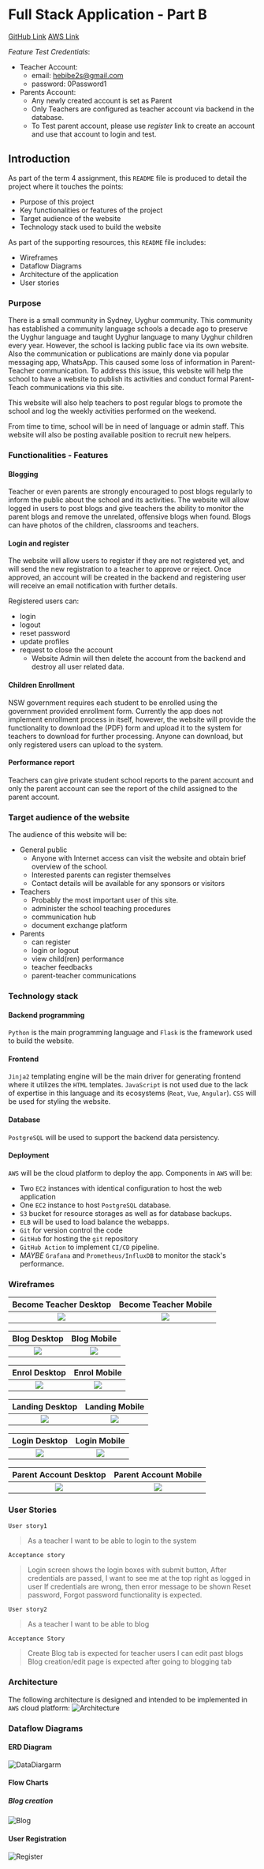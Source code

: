 # Full Stack Application - Part B

[GitHub Link]("https://github.com/habibah-adam/uyghur_school")
[AWS Link]("http://18.132.120.125/")

*Feature Test Credentials*: 
- Teacher Account:
    - email: hebibe2s@gmail.com
    - password: 0Password1
- Parents Account:
    - Any newly created account is set as Parent
    - Only Teachers are configured as teacher account via backend in the database.
    - To Test parent account, please use *register* link to create an account and use that account to login and test.

## Introduction

As part of the term 4 assignment, this `README` file is produced to detail the project where it touches the points:
- Purpose of this project
- Key functionalities or features of the project
- Target audience of the website
- Technology stack used to build the website

As part of the supporting resources, this `README` file includes:
- Wireframes
- Dataflow Diagrams
- Architecture of the application
- User stories

### Purpose

There is a small community in Sydney, Uyghur community. This community has established a community language schools a decade ago to preserve the Uyghur language and taught Uyghur language to many Uyghur children every year. However, the school is lacking public face via its own website. Also the communication or publications are mainly done via popular messaging app, WhatsApp. This caused some loss of information in Parent-Teacher communication. To address this issue, this website will help the school to have a website to publish its activities and conduct formal Parent-Teach communications via this site. 

This website will also help teachers to post regular blogs to promote the school and log the weekly activities performed on the weekend. 

From time to time, school will be in need of language or admin staff. This website will also be posting available position to recruit new helpers.

### Functionalities - Features

#### Blogging
Teacher or even parents are strongly encouraged to post blogs regularly to inform the public about the school and its activities. The website will allow logged in users to post blogs and give teachers the ability to monitor the parent blogs and remove the unrelated, offensive blogs when found. Blogs can have photos of the children, classrooms and teachers.

#### Login and register
The website will allow users to register if they are not registered yet, and will send the new registration to a teacher to approve or reject. Once approved, an account will be created in the backend and registering user will receive an email notification with further details. 

Registered users can:
- login
- logout
- reset password
- update profiles
- request to close the account
    - Website Admin will then delete the account from the backend and destroy all user related data.

#### Children Enrollment
NSW government requires each student to be enrolled using the government provided enrollment form. Currently the app does not implement enrollment process in itself, however, the website will provide the functionality to download the (PDF) form and upload it to the system for teachers to download for further processing. Anyone can download, but only registered users can upload to the system.

#### Performance report
Teachers can give private student school reports to the parent account and only the parent account can see the report of the child assigned to the parent account.

### Target audience of the website
The audience of this website will be:
- General public
    - Anyone with Internet access can visit the website and obtain brief overview of the school.
    - Interested parents can register themselves
    - Contact details will be available for any sponsors or visitors
- Teachers
    - Probably the most important user of this site.
    - administer the school teaching procedures
    - communication hub
    - document exchange platform
- Parents
    - can register
    - login or logout
    - view child(ren) performance
    - teacher feedbacks
    - parent-teacher communications

### Technology stack

#### Backend programming
`Python` is the main programming language and `Flask` is the framework used to build the website. 
#### Frontend
`Jinja2` templating engine will be the main driver for generating frontend where it utilizes the `HTML` templates. `JavaScript` is not used due to the lack of expertise in this language and its ecosystems (`Reat`, `Vue`, `Angular`). `CSS` will be used for styling the website. 

#### Database
`PostgreSQL` will be used to support the backend data persistency. 
#### Deployment
`AWS` will be the cloud platform to deploy the app. Components in `AWS` will be:
- Two `EC2` instances with identical configuration to host the web application
- One `EC2` instance to host `PostgreSQL` database. 
- `S3` bucket for resource storages as well as for database backups.
- `ELB` will be used to load balance the webapps.
- `Git` for version control the code
- `GitHub` for hosting the `git` repository
- `GitHub Action` to implement `CI/CD` pipeline.
- *MAYBE* `Grafana` and `Prometheus/InfluxDB` to monitor the stack's performance.

### Wireframes

Become Teacher Desktop             | Become Teacher Mobile 
:-------------------------:|:-------------------------:
![](./docs/wireframes/Become_a_teacher.png)  |  ![](./docs/wireframes/Become_a_teacher1.png) 

Blog Desktop             | Blog Mobile 
:-------------------------:|:-------------------------:
![](./docs/wireframes/Blog_page.png)  |  ![](./docs/wireframes/Blog_page1.png) 

Enrol Desktop             | Enrol Mobile 
:-------------------------:|:-------------------------:
![](./docs/wireframes/Enrol_page.png)  |  ![](./docs/wireframes/Enrol_page1.png) 

Landing Desktop             | Landing Mobile 
:-------------------------:|:-------------------------:
![](./docs/wireframes/Landing_page.png)  |  ![](./docs/wireframes/Landing_page1.png) 

Login Desktop             | Login Mobile 
:-------------------------:|:-------------------------:
![](./docs/wireframes/Login.png)  | ![](./docs/wireframes/Login1.png) 

Parent Account Desktop             | Parent Account Mobile 
:-------------------------:|:-------------------------:
![](./docs/wireframes/Parent_account.png)  |  ![](./docs/wireframes/Parent_account1.png) 

### User Stories

`User story1`
> As a teacher I want to be able to login to the system

`Acceptance story`
> Login screen shows the login boxes with submit button, 
> After credentials are passed, I want to see me at the top right as logged in user
> If credentials are wrong, then error message to be shown
> Reset password, Forgot password functionality is expected.


`User story2`
> As a teacher I want to be able to blog

`Acceptance Story`
> Create Blog tab is expected for teacher users
> I can edit past blogs
> Blog creation/edit page is expected after going to blogging tab

### Architecture
The following architecture is designed and intended to be implemented in `AWS` cloud platform:
![Architecture](./docs/architecture.png)

### Dataflow Diagrams

#### ERD Diagram
![DataDiargarm](./docs/ERD.png)


#### Flow Charts

##### Blog creation

![Blog](./docs/blog_creation.png)


#### User Registration

![Register](./docs/register.png)